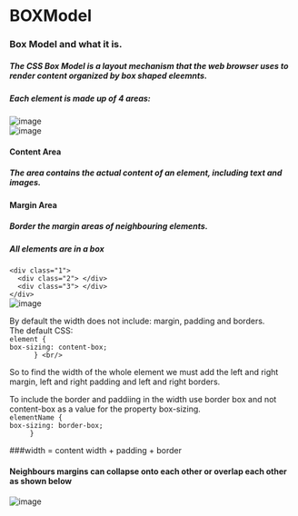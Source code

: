 # BOXModel
### Box Model and what it is.

##### The CSS Box Model is a layout mechanism that the web browser uses to render content organized by box shaped eleemnts. <br/>
##### Each element is made up of 4 areas: <br/>
![image](https://github.com/nafizjiwa/BOXModel/assets/56348190/3c261939-0bb7-4c09-9414-8b1ee4be2143)<br/>
![image](https://github.com/nafizjiwa/BOXModel/assets/56348190/c4901cf1-9131-465b-aff9-61b2ef711fc8)<br/>
#### Content Area<br/>
##### The area contains the actual content of an element, including text and images.<br/>

#### Margin Area<br/>
##### Border the margin areas of neighbouring elements.<br/>

##### All elements are in a box <br/>

```<div class="1">```<br/>
```  <div class="2"> </div>```<br/>
```  <div class="3"> </div>```<br/>
```</div>```<br/>
![image](https://github.com/nafizjiwa/BOXModel/assets/56348190/df29b37f-0197-47d7-9363-3152caadb300)

By default the width does not include: margin, padding and borders.<br/> 
The default CSS:<br/>
```element { ```<br/>
```box-sizing: content-box;```<br/>
```      } <br/>```

So to find the width of the whole element we must add the left and right margin, left and right padding and left and right borders.

To include the border and paddiing in the width use border box and not content-box as a value for the property box-sizing.<br/>
```elementName { ```<br/>
```box-sizing: border-box;```<br/>
```      } ```<br/>

###width = content width + padding + border 

#### Neighbours margins can collapse onto each other or overlap each other as shown below<br/>
![image](https://github.com/nafizjiwa/BOXModel/assets/56348190/892fd431-a51e-44ed-a74b-4fe5a0dd770f)











